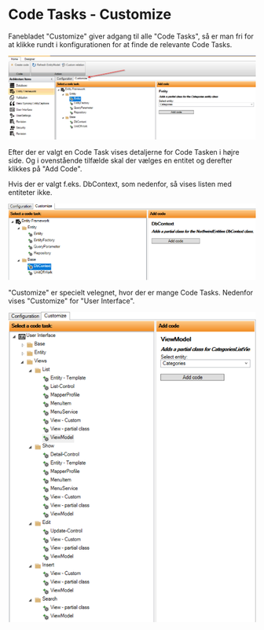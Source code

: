 # Code Tasks - Customize

Fanebladet "Customize" giver adgang til alle "Code Tasks", så er man fri for at klikke rundt i konfigurationen for at finde de relevante Code Tasks.

![Alt text](media/CodeTasksCustomization.png)

Efter der er valgt en Code Task vises detaljerne for Code Tasken i højre side. Og i ovenstående tilfælde skal der vælges en entitet og derefter klikkes på "Add Code".

Hvis der er valgt f.eks. DbContext, som nedenfor, så vises listen med entiteter ikke.

![](media/CodeTasksCustomization-1.png)

"Customize" er specielt velegnet, hvor der er mange Code Tasks. Nedenfor vises "Customize" for "User Interface".

![Alt text](media/CodeTasksCustomization-2.png)